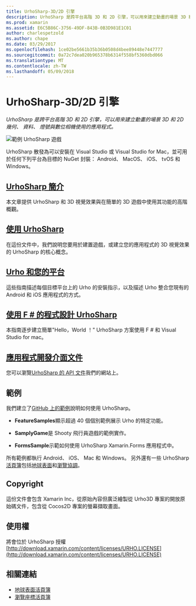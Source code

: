 ```yaml
---
title: UrhoSharp-3D/2D 引擎
description: UrhoSharp 是跨平台高階 3D 和 2D 引擎，可以用來建立動畫的場景 3D 和 2D 幾何、 資料、 燈號與數位相機使用的應用程式。
ms.prod: xamarin
ms.assetid: E6C5B86C-3756-49DF-843B-0B3D981E1C01
author: charlespetzold
ms.author: chape
ms.date: 03/29/2017
ms.openlocfilehash: 1ce02be5661b35b36b0508d4bee89448e7447777
ms.sourcegitcommit: 0a72c7dea020b965378b6314f558bf5360dbd066
ms.translationtype: MT
ms.contentlocale: zh-TW
ms.lasthandoff: 05/09/2018
---
```

# <a name="urhosharp---3d2d-engine"></a>UrhoSharp-3D/2D 引擎

_UrhoSharp 是跨平台高階 3D 和 2D 引擎，可以用來建立動畫的場景 3D 和 2D 幾何、 資料、 燈號與數位相機使用的應用程式。_

![範例 UrhoSharp 遊戲](images/video.gif)

UrhoSharp 散發為可以安裝在 Visual Studio 或 Visual Studio for Mac，並可用於任何下列平台為目標的 NuGet 封裝： Android、 MacOS、 iOS、 tvOS 和 Windows。

## <a name="an-introduction-to-urhosharpgraphics-gamesurhosharpintroductionmd"></a>[UrhoSharp 簡介](~/graphics-games/urhosharp/introduction.md)

本文章提供 UrhoSharp 和 3D 視覺效果與在簡單的 3D 遊戲中使用其功能的高階概觀。

## <a name="using-urhosharpgraphics-gamesurhosharpusingmd"></a>[使用 UrhoSharp](~/graphics-games/urhosharp/using.md)

在這份文件中，我們說明您要用於建置遊戲，或建立您的應用程式的 3D 視覺效果的 UrhoSharp 的核心概念。

## <a name="urho-and-your-platformgraphics-gamesurhosharpplatformindexmd"></a>[Urho 和您的平台](~/graphics-games/urhosharp/platform/index.md)

這些指南描述每個目標平台上的 Urho 的安裝指示，以及描述 Urho 整合您現有的 Android 和 iOS 應用程式的方式。

## <a name="programming-urhosharp-with-fgraphics-gamesurhosharpfsharpmd"></a>[使用 F # 的程式設計 UrhoSharp](~/graphics-games/urhosharp/fsharp.md)

本指南逐步建立簡單"Hello，World ！" UrhoSharp 方案使用 F # 和 Visual Studio for mac。

## <a name="api-documentationhttpsdeveloperxamarincomapirooturho"></a>[應用程式開發介面文件](https://developer.xamarin.com/api/root/Urho/)

您可以瀏覽[UrhoSharp 的 API 文件](https://developer.xamarin.com/api/root/Urho/)我們的網站上。

## <a name="samples"></a>範例

我們建立了[GitHub 上的範例](http://github.com/xamarin/urho-samples)說明如何使用 UrhoSharp。

- **FeatureSamples**顯示超過 40 個個別範例展示 Urho 的特定功能。

- **SamplyGame**是 Shooty 飛行員遊戲的範例實作。

- **FormsSample**示範如何使用 UrhoSharp Xamarin.Forms 應用程式中。

所有範例都執行 Android、 iOS、 Mac 和 Windows。
另外還有一些 UrhoSharp[活頁簿](https://developer.xamarin.com/workbooks/)包括[地球表面](https://developer.xamarin.com/workbooks/graphics/urhosharp/planetearth/planetearth.workbook)和[瀏覽協調](https://developer.xamarin.com/workbooks/graphics/urhosharp/coordinates/ExploringUrhoCoordinates.workbook)。

## <a name="copyright"></a>Copyright

這份文件會包含 Xamarin Inc，從原始內容但廣泛繪製從 Urho3D 專案的開放原始碼文件，包含從 Cocos2D 專案的螢幕擷取畫面。

## <a name="license"></a>使用權

將會位於 UrhoSharp 授權 [http://download.xamarin.com/content/licenses/URHO.LICENSE](http://download.xamarin.com/content/licenses/URHO.LICENSE)

## <a name="related-links"></a>相關連結

- [地球表面活頁簿](https://developer.xamarin.com/workbooks/graphics/urhosharp/planetearth/planetearth.workbook)
- [瀏覽座標活頁簿](https://developer.xamarin.com/workbooks/graphics/urhosharp/coordinates/ExploringUrhoCoordinates.workbook)
